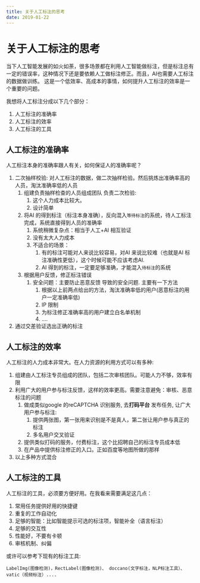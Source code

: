 ```yaml
---
title: 关于人工标注的思考
date: 2019-01-22
---
```

# 关于人工标注的思考
当下人工智能发展的如火如荼，很多场景都在利用人工智能做标注，但是标注总有一定的错误率，这种情况下还是要依赖人工做标注修正。而且，AI也需要人工标注的数据做训练。
这是一个低效率、高成本的事情，如何提升人工标注的效率是一个重要的问题。

我想将人工标注分成以下几个部分：
1. 人工标注的准确率
2. 人工标注的效率
3. 人工标注的工具

## 人工标注的准确率
人工标注本身的准确率跟人有关，如何保证人的准确率呢？
1. 二次抽样校验: 对人工标注的数据，做二次抽样检验。然后挑炼出准确率高的人员，淘汰准确率低的人员
    1. 组建负责抽样检查的人员组成团队 负责二次检验: 
       1. 这个人力成本比较大。
       2. 设计简单
    2. 将AI 的得到标注（标注本身准确），反向混入`等待标注`的系统，待人工标注完成，系统直接得到人员的准确率
       1. 系统稍微复杂点：相当于人工+AI 相互验证
       2. 没有太大人力成本
       3. 不适合的场景：
          1. 有的标注可能对人来说比较容易，对AI 来说比较难（也就是AI 标注准确性更低），这个时候可能不应该考虑AI.
          2. AI 得到的标注，一定要足够准确，才能混入`待标注`的系统
    3. 根据用户反馈，修正标注错误
       1. 安全问题：主要防止恶意反馈 导致的安全问题. 主要有一下方法
          1. 根据以上前两点给出的方法，淘汰准确率低的用户(恶意标注的用户一定准确率低)
          2. IP 限制
          3. 为标注修正准确率高的用户建立白名单机制
          4. ....
2. 通过交差验证选出正确的标注

## 人工标注的效率
人工标注的人力成本非常大。在人力资源的利用方式可以有多种:
1. 组建由人工标注专员组成的团队，包括二次审核团队。可能人力不够，效率有限
2. 利用广大的用户参与标注反馈，这样的效率更高。需要注意避免：审核、恶意标注的问题
   1. 做成类似google 的reCAPTCHA 识别服务, 去**打码平台** 发布任务, 让广大用户参与标注:
      1. 提供两张图，第一张用来识别是不是真人，第二张让用户参与真正的标注
      2. 多名用户交叉验证
   2. 提供类似打码的服务，付费标注，这个比招聘自己的标注专员成本低
   3. 在产品中提供标注修正的入口。正如百度等地图所做的那样
3. 以上多种方式混合

## 人工标注的工具
人工标注的工具，必须要方便好用。在我看来需要满足这几点：
1. 常用任务提供好用的快捷键
2. 重复的工作自动化
3. 足够的智能：比如智能提示可选的标注项，智能补全（语言标注）
4. 足够的交互性
5. 性能好，不要有卡顿
6. 审核机制、纠偏

或许可以参考下现有的标注工具:

    LabelImg(图像检测)，RectLabel(图像检测)、 doccano(文字标注，NLP标注工具）、vatic（视频标注）....

